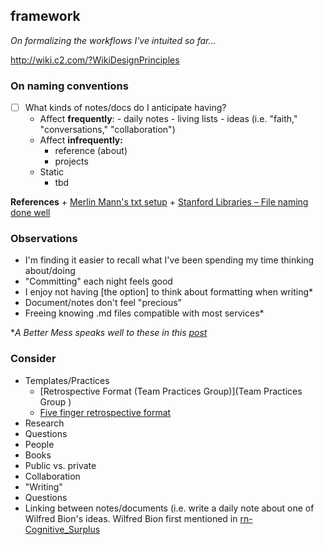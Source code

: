 ## framework

*On formalizing the workflows I've intuited so far...*

http://wiki.c2.com/?WikiDesignPrinciples

###  On naming conventions
+ [ ] What kinds of notes/docs do I anticipate having?
	+ Affect **frequently**:
			- daily notes
			- living lists
			- ideas (i.e. "faith," "conversations," "collaboration")
	+ Affect **infrequently:**
		- reference (about)
		- projects
	+ Static
		- tbd

**References**
	+ [Merlin Mann's txt setup](http://www.43folders.com/2005/12/12/text-setup)
	+ [Stanford Libraries – File naming done well](https://library.stanford.edu/research/data-management-services/case-studies/case-study-file-naming-done-well)

###  Observations
+ I'm finding it easier to recall what I've been spending my time thinking about/doing
+ "Committing" each night feels good
+ I enjoy not having [the option] to think about formatting when writing*
+ Document/notes don't feel "precious"
+ Freeing knowing .md files compatible with most services*

\**A Better Mess speaks well to these in this [post](http://bettermess.com/a-plain-text-primer/)*

###  Consider
- Templates/Practices
	- [Retrospective Format (Team Practices Group)](Team Practices Group )
	- [Five finger retrospective format](https://www.mediawiki.org/wiki/Team_Practices_Group/Five_finger_retrospective)
- Research
- Questions
- People
- Books
- Public vs. private
- Collaboration
- "Writing"
- Questions
- Linking between notes/documents (i.e. write a daily note about one of Wilfred Bion's ideas. Wilfred Bion first mentioned in [rn-Cognitive_Surplus](/rn-cognitive-surplus.md)
